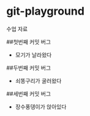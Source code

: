 # git-playground
수업 자료

##첫번째 커밋 버그

- 모기가 날라왔다

##두번째 커밋 버그

- 쇠똥구리가 굴러왔다

##세번째 커밋 버그

- 장수풍뎅이가 앉아있다